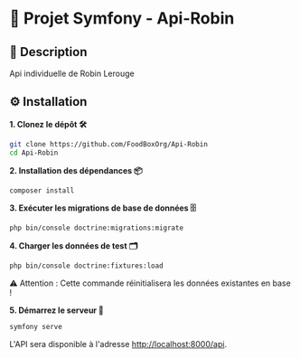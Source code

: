 # 🚀 Projet Symfony - Api-Robin

## 📖 Description
Api individuelle de Robin Lerouge

## ⚙️ Installation

**1. Clonez le dépôt 🛠️**
   ```bash
   git clone https://github.com/FoodBoxOrg/Api-Robin
   cd Api-Robin
   ```

**2. Installation des dépendances 📦**
   ```bash
   composer install
   ```

**3. Exécuter les migrations de base de données 🗄️**
   ```bash
   php bin/console doctrine:migrations:migrate
   ```

**4. Charger les données de test 🗂️**
   ```bash
   php bin/console doctrine:fixtures:load
   ```
⚠️ Attention : Cette commande réinitialisera les données existantes en base !

**5. Démarrez le serveur 🚀** 
   ```bash
   symfony serve
   ```

   L'API sera disponible à l'adresse [http://localhost:8000/api](http://localhost:8000/api).
